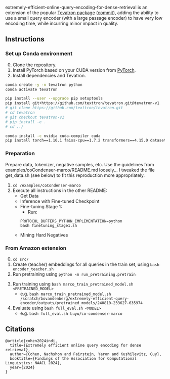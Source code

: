 extremely-efficient-online-query-encoding-for-dense-retrieval is an extension of the popular 
[Tevatron package](https://github.com/texttron/tevatron/) 
([commit](https://github.com/texttron/tevatron/commit/b8f33900895930f9886012580e85464a5c1f7e9a)),
adding the ability to use a small query encoder (with a large passage encoder) to have very low encoding time, while 
incurring minor impact in quality. 

## Instructions

### Set up Conda environment
0. Clone the repository.
1. Install PyTorch based on your CUDA version from [PyTorch](https://pytorch.org/get-started/locally/).
2. Install dependencies and Tevatron.
```bash
conda create -y -n tevatron python
conda activate tevatron

pip install --user --upgrade pip setuptools
pip install git+https://github.com/texttron/tevatron.git@tevatron-v1
# git clone https://github.com/texttron/tevatron.git
# cd tevatron
# git checkout tevatron-v1
# pip install -e .
# cd ../

conda install -c nvidia cuda-compiler cuda
pip install torch==1.10.1 faiss-cpu==1.7.2 transformers==4.15.0 datasets==1.17.0 peft deepspeed accelerate cycler lightning[extra]
```


### Preparation 
Prepare data, tokenizer, negative samples, etc.
Use the guidelines from examples/coCondenser-marco/README.md loosely...
I tweaked the file get_data.sh (see below) to fit this reproduction more appropriately.
1. `cd /examples/coCondenser-marco`
2. Execute all instructions in the other README:
    - Get Data
    - Inference with Fine-tuned Checkpoint
    - Fine-tuning Stage 1:
        - Run:
        ```
        PROTOCOL_BUFFERS_PYTHON_IMPLEMENTATION=python
        bash finetuning_stage1.sh
        ```
    - Mining Hard Negatives
    <!-- - Fine-tuning Stage 2 -->
    <!-- - Encode and Search -->


### From Amazon extension
0. `cd src/`
1. Create (teacher) embeddings for all queries in the train set, using `bash encoder_teacher.sh`
2. Run pretraining using `python -m run_pretraining.pretrain` 
<!-- TODO: 3. Is 'Mining hard negatives' missing here?... -->
3. Run training using `bash marco_train_pretrained_model.sh <PRETRAINED_MODEL>`
    - e.g. `bash marco_train_pretrained_model.sh /scratch/bovandenberg/extremely-efficient-query-encoder/outputs/pretrained_models/240810-233627-635974`
4. Evaluate using `bash full_eval.sh <MODEL>`
    - e.g. `bash full_eval.sh Luyu/co-condenser-marco`

## Citations

```
@article{cohen2024indi,
  title={Extremely efficient online query encoding for dense retrieval},
  author={Cohen, Nachshon and Fairstein, Yaron and Kushilevitz, Guy},
  booktitle={Findings of the Association for Computational Linguistics: NAACL 2024},
  year={2024}
}
```
